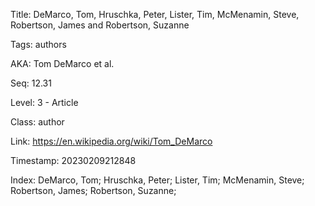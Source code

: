 Title:  DeMarco, Tom, Hruschka, Peter, Lister, Tim, McMenamin, Steve, Robertson, James and Robertson, Suzanne

Tags:   authors

AKA:    Tom DeMarco et al.

Seq:    12.31

Level:  3 - Article

Class:  author

Link:   https://en.wikipedia.org/wiki/Tom_DeMarco

Timestamp: 20230209212848

Index:  DeMarco, Tom; Hruschka, Peter; Lister, Tim; McMenamin, Steve; Robertson, James; Robertson, Suzanne; 
